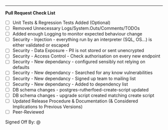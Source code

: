 ---

**Pull Request Check List**
- [ ] Unit Tests & Regression Tests Added (Optional)
- [ ] Removed Unnecessary Logs/System.Outs/Comments/TODOs
- [ ] Added enough Logging to monitor expected behaviour change
- [ ] Security - Injection - everything run by an interpreter (SQL, OS...) is either validated or escaped
- [ ] Security - Data Exposure - PII is not stored or sent unencrypted
- [ ] Security - Access Control - Check authorisation on every new endpoint
- [ ] Security - New dependancy - configured sensibly not relying on defaults
- [ ] Security - New dependancy - Searched for any know vulnerabilities
- [ ] Security - New dependancy - Signed up team to mailing list
- [ ] Security - New dependancy - Added to dependency list
- [ ] DB schema changes - postgres-rutherfoed-create-script updated
- [ ] DB schema changes - upgrade script created matching create script
- [ ] Updated Release Procedure & Documentation (& Considered Implications to Previous Versions)
- [ ] Peer-Reviewed

Signed Off By: @
